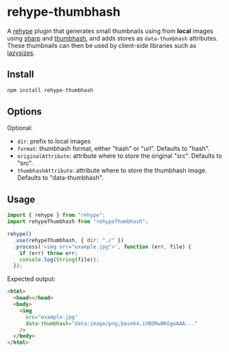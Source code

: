 # rehype-thumbhash

A [rehype](https://github.com/rehypejs/rehype) plugin that generates small thumbnails using from **local** images using [sharp](https://www.npmjs.com/package/sharp) and [thumbhash](https://github.com/evanw/thumbhash), and adds stores as `data-thumbhash` attributes.  
These thumbnails can then be used by client-side libraries such as [lazysizes](https://github.com/aFarkas/lazysizes?tab=readme-ov-file#lqipblurry-image-placeholderblur-up-image-technique).

## Install

```sh
npm install rehype-thumbhash
```

## Options

Optional:

- `dir`: prefix to local images
- `format`: thumbhash format, either "hash" or "url". Defaults to "hash".
- `originalAttribute`: attribute where to store the original "src". Defaults to "src".
- `thumbhashAttribute`: attribute where to store the thumbhash image. Defaults to "data-thumbhash".

## Usage

```js
import { rehype } from "rehype";
import rehypeThumbhash from "rehypeThumbhash";

rehype()
  .use(rehypeThumbhash, { dir: "./" })
  .process('<img src="example.jpg">', function (err, file) {
    if (err) throw err;
    console.log(String(file));
  });
```

Expected output:

```html
<html>
  <head></head>
  <body>
    <img
      src="example.jpg"
      data-thumbhash="data:image/png;base64,iVBORw0KGgoAAA..."
    />
  </body>
</html>
```
